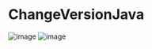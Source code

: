 # ChangeVersionJava



![image](https://user-images.githubusercontent.com/17513057/157051904-b9ec50fc-e7a7-4c44-8fe9-ffae36c7e3c5.png)
![image](https://user-images.githubusercontent.com/17513057/157052095-85fa533d-d294-4757-ab8a-ba8a83ae15df.png)
